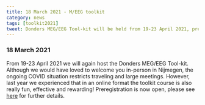 ```yaml
---
title: 18 March 2021 - M/EEG toolkit
category: news
tags: [toolkit2021]
tweet: Donders MEG/EEG Tool-kit will be held from 19-23 April 2021, preregistration is now open. See http://fieldtriptoolbox.org/workshop/toolkit2021/
---
```


### 18 March 2021

From 19-23 April 2021 we will again host the Donders MEG/EEG Tool-kit. Although we would have loved to welcome you in-person in Nijmegen, the ongoing COVID situation restricts traveling and large meetings. However, last year we experienced that in an online format the toolkit course is also really fun, effective and rewarding! Preregistration is now open, please see [here](/workshop/toolkit2021) for further details.
